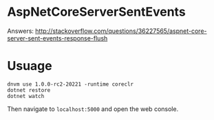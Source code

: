 # AspNetCoreServerSentEvents

Answers: http://stackoverflow.com/questions/36227565/aspnet-core-server-sent-events-response-flush

# Usuage
```
dnvm use 1.0.0-rc2-20221 -runtime coreclr
dotnet restore
dotnet watch
```
Then navigate to `localhost:5000` and open the web console.
